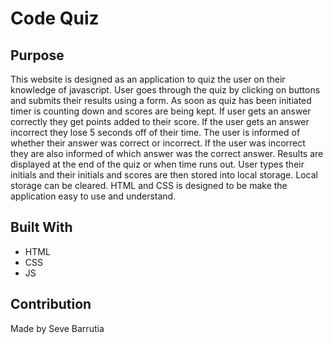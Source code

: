 # Code Quiz

## Purpose
This website is designed as an application to quiz the user on their knowledge of javascript. User goes through the quiz by clicking on buttons and submits their results using a form. As soon as quiz has been initiated timer is counting down and scores are being kept. If user gets an answer correctly they get points added to their score. If the user gets an answer incorrect they lose 5 seconds off of their time. The user is informed of whether their answer was correct or incorrect. If the user was incorrect they are also informed of which answer was the correct answer. Results are displayed at the end of the quiz or when time runs out. User types their initials and their initials and scores are then stored into local storage. Local storage can be cleared. HTML and CSS is designed to be make the application easy to use and understand.

## Built With
* HTML
* CSS
* JS


## Contribution
Made by Seve Barrutia